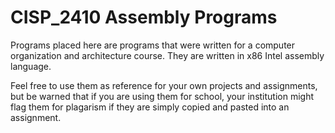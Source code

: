 # CISP_2410 Assembly Programs
Programs placed here are programs that were written for a computer organization and architecture course. They are written in x86 Intel assembly language.

Feel free to use them as reference for your own projects and assignments, but be warned that if you are using them for school, your institution might flag
them for plagarism if they are simply copied and pasted into an assignment.
